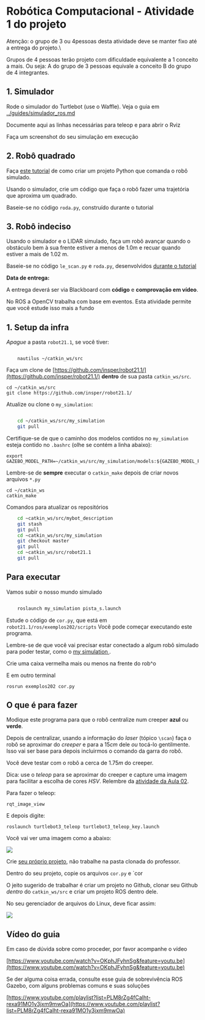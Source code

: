# Robótica Computacional - Atividade 1 do projeto

Atenção: o grupo de 3 ou 4pessoas desta atividade deve se manter fixo até a entrega do projeto.\

Grupos de 4 pessoas terão projeto com dificuldade equivalente a 1 conceito a mais. Ou seja: A do grupo de 3 pessoas equivale a conceito B do grupo de 4 integrantes.



## 1. Simulador

 Rode o simulador do Turtlebot (use o Waffle).  Veja o guia em [../guides/simulador_ros.md](https://github.com/Insper/robot20/blob/master/guides/simulador_ros.md)
 
 Documente aqui as linhas necessárias para teleop e para abrir o Rviz
 
 Faça um screenshot do seu simulação em execução

## 2. Robô quadrado

Faça [este tutorial](../guides/projeto_rospython.md) de como criar um projeto Python que comanda o robô simulado.

Usando o simulador, crie um código que faça o robô fazer uma trajetória que aproxima um quadrado.

Baseie-se no código `roda.py`, construído durante o tutorial 

## 3. Robô indeciso

Usando o simulador e o LIDAR simulado, faça um robô avançar quando o obstáculo bem à sua frente estiver a menos de 1.0m e recuar quando estiver a mais de 1.02 m.

Baseie-se no código `le_scan.py` e `roda.py`, desenvolvidos [durante o tutorial](https://github.com/Insper/robot20/blob/master/guides/projeto_rospython.md)



**Data de entrega:**

A entrega deverá ser via Blackboard com **código** e **comprovação em vídeo**. 


No ROS a OpenCV trabalha com base em eventos. Esta atividade permite que você estude isso mais a fundo


## 1. Setup da infra


*Apague* a pasta `robot21.1`, se você tiver:

```

    nautilus ~/catkin_ws/src
```



Faça um clone de [https://github.com/insper/robot21.1/](https://github.com/insper/robot21.1/) **dentro** de sua pasta `catkin_ws/src`.

    cd ~/catkin_ws/src
    git clone https://github.com/insper/robot21.1/

Atualize ou clone o `my_simulation`:


```bash

    cd ~/catkin_ws/src/my_simulation
    git pull  

```

Certifique-se de que o caminho dos modelos contidos no `my_simulation` esteja contido no `.bashrc` (olhe se contém a linha abaixo): 

    export GAZEBO_MODEL_PATH=~/catkin_ws/src/my_simulation/models:${GAZEBO_MODEL_PATH}

Lembre-se de **sempre** executar o `catkin_make` depois de criar novos arquivos `*.py`

    cd ~/catkin_ws
    catkin_make


Comandos para atualizar os repositórios
```bash
    cd ~catkin_ws/src/mybot_description
    git stash
    git pull
    cd ~catkin_ws/src/my_simulation
    git checkout master
    git pull
    cd ~catkin_ws/src/robot21.1
    git pull
```


## Para executar



Vamos subir o nosso mundo simulado

```bash    

    roslaunch my_simulation pista_s.launch

````



Estude o código de `cor.py`, que está em `robot21.1/ros/exemplos202/scripts` Você pode começar executando este programa.

Lembre-se de que você vai precisar estar conectado a algum robô simulado para poder testar, como o [my simulation ](https://github.com/.arnaldojr/my_simulation).


Crie uma caixa vermelha mais ou menos na frente do rob^o


E em outro terminal

    rosrun exemplos202 cor.py



##  O que é para fazer

Modique este programa para que o robô centralize num creeper **azul** ou **verde**.

Depois de centralizar, usando a informação do *laser* (tópico `\scan`) faça o robô se aproximar do *creeper* e para a $15cm$ dele *ou* tocá-lo gentilmente.  Isso vai ser base para depois incluirmos o comando da garra do robô. 

Você deve testar com o robô a cerca de $1.75 m$ do creeper.

Dica: use o *teleop* para se aproximar do creeper e capture uma imagem para facilitar a escolha de cores *HSV*. Relembre da [atividade da Aula 02](https://github.com/Insper/robot20/blob/master/aula02/aula2_OpenCV_Filtragem.ipynb).


Para fazer o teleop: 

    rqt_image_view

E depois digite:

    roslaunch turtlebot3_teleop turtlebot3_teleop_key.launch

Você vai ver uma imagem como a abaixo:

![](rqt_image_view_creepers.png)



Crie [seu próprio projeto](https://github.com/Insper/robot21.1/blob/master/guides/projeto_rospython.md), não trabalhe na pasta clonada do professor.

Dentro do seu projeto, copie os arquivos `cor.py` e `cor

O jeito sugerido de trabalhar é criar um projeto no Github, clonar seu Github *dentro* do `catkin_ws/src`  e criar um projeto ROS dentro dele.

No seu gerenciador de arquivos do Linux, deve ficar assim:

![](como_criar_projeto.png)

## Vídeo do guia

Em caso de dúvida sobre como proceder, por favor acompanhe o vídeo

[https://www.youtube.com/watch?v=OKphJFyhnSg&feature=youtu.be](https://www.youtube.com/watch?v=OKphJFyhnSg&feature=youtu.be)


Se der alguma coisa errada, consulte esse guia de sobrevivência ROS Gazebo, com alguns problemas comuns e suas soluções

[https://www.youtube.com/playlist?list=PLM8rZg4fCalht-rexa91MO1y3jxm9mwOa](https://www.youtube.com/playlist?list=PLM8rZg4fCalht-rexa91MO1y3jxm9mwOa)

